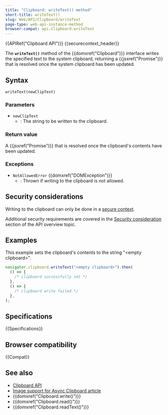 ```yaml
---
title: "Clipboard: writeText() method"
short-title: writeText()
slug: Web/API/Clipboard/writeText
page-type: web-api-instance-method
browser-compat: api.Clipboard.writeText
---
```


{{APIRef("Clipboard API")}} {{securecontext_header}}

The **`writeText()`** method of the {{domxref("Clipboard")}} interface writes the specified text to the system clipboard, returning a {{jsxref("Promise")}} that is resolved once the system clipboard has been updated.

## Syntax

```js-nolint
writeText(newClipText)
```

### Parameters

- `newClipText`
  - : The string to be written to the clipboard.

### Return value

A {{jsxref("Promise")}} that is resolved once the clipboard's contents have been updated.

### Exceptions

- `NotAllowedError` {{domxref("DOMException")}}
  - : Thrown if writing to the clipboard is not allowed.

## Security considerations

Writing to the clipboard can only be done in a [secure context](/en-US/docs/Web/Security/Secure_Contexts).

Additional security requirements are covered in the [Security consideration](/en-US/docs/Web/API/Clipboard_API#security_considerations) section of the API overview topic.

## Examples

This example sets the clipboard's contents to the string "\<empty clipboard>".

```js
navigator.clipboard.writeText("<empty clipboard>").then(
  () => {
    /* clipboard successfully set */
  },
  () => {
    /* clipboard write failed */
  },
);
```

## Specifications

{{Specifications}}

## Browser compatibility

{{Compat}}

## See also

- [Clipboard API](/en-US/docs/Web/API/Clipboard_API)
- [Image support for Async Clipboard article](https://web.dev/articles/async-clipboard)
- {{domxref("Clipboard.write()")}}
- {{domxref("Clipboard.read()")}}
- {{domxref("Clipboard.readText()")}}
